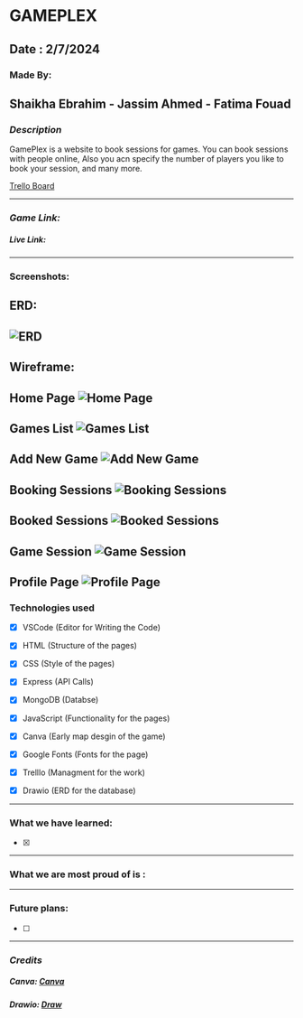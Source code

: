 # GAMEPLEX

## Date : 2/7/2024

### Made By:  
## Shaikha Ebrahim  - Jassim Ahmed  - Fatima Fouad

### **_Description_**
GamePlex is a website to book sessions for games.
You can book sessions with people online, Also you acn specify the number of players you like to book your session, and many more.


[Trello Board](https://trello.com/b/YZLaovCr/gameplex
)

---
### **_Game Link:_**
##### Live Link:
---
### Screenshots:
## ERD:
## ![ERD](Gameplex.drawio.png)
## Wireframe:
## Home Page  ![Home Page](P1.png)
## Games List ![Games List](P2.png)
## Add New Game ![Add New Game](P5.png)
## Booking Sessions ![Booking Sessions](P4.png)
## Booked Sessions ![Booked Sessions](P6.png)
## Game Session ![Game Session](P3.png)
## Profile Page ![Profile Page](P7.png)


### Technologies used

- [x] VSCode (Editor for Writing the Code)
- [x] HTML (Structure of the pages)
- [x] CSS (Style of the pages)
- [x] Express (API Calls)
- [x] MongoDB (Databse)
- [x] JavaScript (Functionality for the pages)
- [x] Canva (Early map desgin of the game)
- [x] Google Fonts (Fonts for the page)
- [x] Trelllo (Managment for the work)
- [x] Drawio (ERD for the database)



---
### What we have learned:

- [x] 

---
### What we are most proud of is :

---
### Future plans:

- [ ] 


---
### **_Credits_**

##### Canva: [Canva](https://www.canva.com/)
##### Drawio: [Draw](https://app.diagrams.net/)

